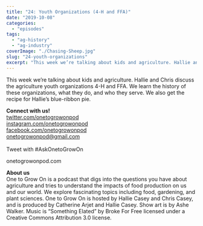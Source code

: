 ```yaml
---
title: "24: Youth Organizations (4-H and FFA)"
date: "2019-10-08"
categories: 
  - "episodes"
tags: 
  - "ag-history"
  - "ag-industry"
coverImage: "./Chasing-Sheep.jpg"
slug: "24-youth-organizations"
excerpt: "This week we’re talking about kids and agriculture. Hallie and Chris discuss the agriculture youth organizations 4-H and FFA. We learn the history of these organizations, what they do, and who they serve. We also get the recipe for Hallie’s blue-ribbon pie."
---
```


This week we’re talking about kids and agriculture. Hallie and Chris discuss the agriculture youth organizations 4-H and FFA. We learn the history of these organizations, what they do, and who they serve. We also get the recipe for Hallie’s blue-ribbon pie.

**Connect with us!**  
[twitter.com/onetogrowonpod](https://twitter.com/onetogrowonpod)  
[instagram.com/onetogrowonpod  
](https://instagram.com/onetogrowonpod)[facebook.com/onetogrowonpod  
](https://facebook.com/onetogrowonpod)[onetogrowonpod@gmail.com  
](mailto:onetogrowonpod@gmail.com)  
Tweet with #AskOnetoGrowOn

onetogrowonpod.com

**About us**  
One to Grow On is a podcast that digs into the questions you have about agriculture and tries to understand the impacts of food production on us and our world. We explore fascinating topics including food, gardening, and plant sciences. One to Grow On is hosted by Hallie Casey and Chris Casey, and is produced by Catherine Arjet and Hallie Casey. Show art is by Ashe Walker. Music is “Something Elated” by Broke For Free licensed under a Creative Commons Attribution 3.0 license.
